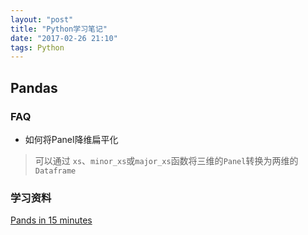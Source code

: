 ```yaml
---
layout: "post"
title: "Python学习笔记"
date: "2017-02-26 21:10"
tags: Python
---
```


## Pandas

### FAQ

- 如何将Panel降维扁平化

> 可以通过 `xs`、`minor_xs`或`major_xs`函数将三维的`Panel`转换为两维的`Dataframe`


### 学习资料

[Pands in 15 minutes](http://www.cnblogs.com/chaosimple/p/4153083.html)
